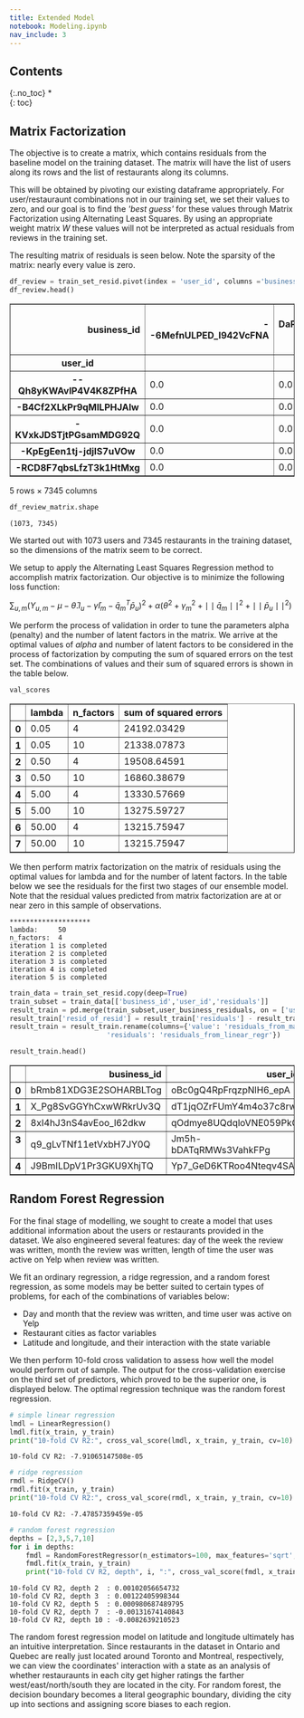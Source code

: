 ```yaml
---
title: Extended Model
notebook: Modeling.ipynb
nav_include: 3
---
```


## Contents
{:.no_toc}
*  
{: toc}


## Matrix Factorization

The objective is to create a matrix, which contains residuals from the baseline model on the training dataset. The matrix will have the list of users along its rows and the list of restaurants along its columns.

This will be obtained by pivoting our existing dataframe appropriately. For user/restauraunt combinations not in our training set, we set their values to zero, and our goal is to find the *'best guess'* for these values through Matrix Factorization using Alternating Least Squares. By using an appropriate weight matrix $W$ these values will not be interpreted as actual residuals from reviews in the training set.

The resulting matrix of residuals is seen below. Note the sparsity of the matrix: nearly every value is zero.



```python
df_review = train_set_resid.pivot(index = 'user_id', columns ='business_id', values = 'residuals').fillna(0)
df_review.head()
```





<div>
<style>
    .dataframe thead tr:only-child th {
        text-align: right;
    }

    .dataframe thead th {
        text-align: left;
    }

    .dataframe tbody tr th {
        vertical-align: top;
    }
</style>
<table border="1" class="dataframe">
  <thead>
    <tr style="text-align: right;">
      <th>business_id</th>
      <th>--6MefnULPED_I942VcFNA</th>
      <th>--DaPTJW3-tB1vP-PfdTEg</th>
      <th>--SrzpvFLwP_YFwB_Cetow</th>
      <th>-0CTrPQNiSyClxhdO4HSDQ</th>
      <th>-0DET7VdEQOJVJ_v6klEug</th>
      <th>-0NhdsDJsdarxyDPR523ZQ</th>
      <th>-0NrB58jqKqJfuUCDupcsw</th>
      <th>-0mm8pqBSIOYZQHeo8XnkA</th>
      <th>-1xuC540Nycht_iWFeJ-dw</th>
      <th>-25X5v1q3WU6s-craJSvTw</th>
      <th>...</th>
      <th>zvtkeghW0Px5HY9QkJ4INw</th>
      <th>zw4Legbcu018p5WcZ74iWA</th>
      <th>zw74kL1IvT65yRvNLx5UxA</th>
      <th>zwkif4XLEDqdEwEgTWLIVQ</th>
      <th>zxJlg4XCHNoFy78WZPv89w</th>
      <th>zy_NHTqtfSrfTGGPoqy4Mw</th>
      <th>zyw5DjrRks7a8OhmBsgCQQ</th>
      <th>zz3CqZhNx2rQ_Yp6zHze-A</th>
      <th>zze6IysT7bJFS8gvi6fZ2A</th>
      <th>zzlZJVkEhOzR2tJOLHcF2A</th>
    </tr>
    <tr>
      <th>user_id</th>
      <th></th>
      <th></th>
      <th></th>
      <th></th>
      <th></th>
      <th></th>
      <th></th>
      <th></th>
      <th></th>
      <th></th>
      <th></th>
      <th></th>
      <th></th>
      <th></th>
      <th></th>
      <th></th>
      <th></th>
      <th></th>
      <th></th>
      <th></th>
      <th></th>
    </tr>
  </thead>
  <tbody>
    <tr>
      <th>--Qh8yKWAvIP4V4K8ZPfHA</th>
      <td>0.0</td>
      <td>0.0</td>
      <td>0.0</td>
      <td>0.0</td>
      <td>0.0</td>
      <td>0.0</td>
      <td>0.0</td>
      <td>0.0</td>
      <td>0.0</td>
      <td>0.0</td>
      <td>...</td>
      <td>0.0</td>
      <td>0.0</td>
      <td>0.0</td>
      <td>0.0</td>
      <td>0.0</td>
      <td>0.0</td>
      <td>0.0</td>
      <td>0.0</td>
      <td>0.0</td>
      <td>0.0</td>
    </tr>
    <tr>
      <th>-B4Cf2XLkPr9qMlLPHJAlw</th>
      <td>0.0</td>
      <td>0.0</td>
      <td>0.0</td>
      <td>0.0</td>
      <td>0.0</td>
      <td>0.0</td>
      <td>0.0</td>
      <td>0.0</td>
      <td>0.0</td>
      <td>0.0</td>
      <td>...</td>
      <td>0.0</td>
      <td>0.0</td>
      <td>0.0</td>
      <td>0.0</td>
      <td>0.0</td>
      <td>0.0</td>
      <td>0.0</td>
      <td>0.0</td>
      <td>0.0</td>
      <td>0.0</td>
    </tr>
    <tr>
      <th>-KVxkJDSTjtPGsamMDG92Q</th>
      <td>0.0</td>
      <td>0.0</td>
      <td>0.0</td>
      <td>0.0</td>
      <td>0.0</td>
      <td>0.0</td>
      <td>0.0</td>
      <td>0.0</td>
      <td>0.0</td>
      <td>0.0</td>
      <td>...</td>
      <td>0.0</td>
      <td>0.0</td>
      <td>0.0</td>
      <td>0.0</td>
      <td>0.0</td>
      <td>0.0</td>
      <td>0.0</td>
      <td>0.0</td>
      <td>0.0</td>
      <td>0.0</td>
    </tr>
    <tr>
      <th>-KpEgEen1tj-jdjIS7uVOw</th>
      <td>0.0</td>
      <td>0.0</td>
      <td>0.0</td>
      <td>0.0</td>
      <td>0.0</td>
      <td>0.0</td>
      <td>0.0</td>
      <td>0.0</td>
      <td>0.0</td>
      <td>0.0</td>
      <td>...</td>
      <td>0.0</td>
      <td>0.0</td>
      <td>0.0</td>
      <td>0.0</td>
      <td>0.0</td>
      <td>0.0</td>
      <td>0.0</td>
      <td>0.0</td>
      <td>0.0</td>
      <td>0.0</td>
    </tr>
    <tr>
      <th>-RCD8F7qbsLfzT3k1HtMxg</th>
      <td>0.0</td>
      <td>0.0</td>
      <td>0.0</td>
      <td>0.0</td>
      <td>0.0</td>
      <td>0.0</td>
      <td>0.0</td>
      <td>0.0</td>
      <td>0.0</td>
      <td>0.0</td>
      <td>...</td>
      <td>0.0</td>
      <td>0.0</td>
      <td>0.0</td>
      <td>0.0</td>
      <td>0.0</td>
      <td>0.0</td>
      <td>0.0</td>
      <td>0.0</td>
      <td>0.0</td>
      <td>0.0</td>
    </tr>
  </tbody>
</table>
<p>5 rows × 7345 columns</p>
</div>



```python
df_review_matrix.shape
```





    (1073, 7345)


We started out with 1073 users and 7345 restaurants in the training dataset, so the dimensions of the matrix seem to be correct.

We setup to apply the Alternating Least Squares Regression method to accomplish matrix factorization. Our objective is to minimize the following loss function:

$\sum_{u,m}(Y_{u,m} - \mu -\bar{\theta}.I_{u} - \bar{\gamma}I_m-\bar{q}_m^T\bar{p}_u)^2 + \alpha(\theta^2 + \gamma_m^2 + \mid\mid\bar{q}_m\mid\mid^2 + \mid\mid\bar{p}_u\mid\mid^2)$

We perform the process of validation in order to tune the parameters alpha (penalty) and the number of latent factors in the matrix. We arrive at the optimal values of *alpha* and number of latent factors to be considered in the process of factorization by computing the sum of squared errors on the test set. The combinations of values and their sum of squared errors is shown in the table below.



```python
val_scores
```





<div>
<style>
    .dataframe thead tr:only-child th {
        text-align: right;
    }

    .dataframe thead th {
        text-align: left;
    }

    .dataframe tbody tr th {
        vertical-align: top;
    }
</style>
<table border="1" class="dataframe">
  <thead>
    <tr style="text-align: right;">
      <th></th>
      <th>lambda</th>
      <th>n_factors</th>
      <th>sum of squared errors</th>
    </tr>
  </thead>
  <tbody>
    <tr>
      <th>0</th>
      <td>0.05</td>
      <td>4</td>
      <td>24192.03429</td>
    </tr>
    <tr>
      <th>1</th>
      <td>0.05</td>
      <td>10</td>
      <td>21338.07873</td>
    </tr>
    <tr>
      <th>2</th>
      <td>0.50</td>
      <td>4</td>
      <td>19508.64591</td>
    </tr>
    <tr>
      <th>3</th>
      <td>0.50</td>
      <td>10</td>
      <td>16860.38679</td>
    </tr>
    <tr>
      <th>4</th>
      <td>5.00</td>
      <td>4</td>
      <td>13330.57669</td>
    </tr>
    <tr>
      <th>5</th>
      <td>5.00</td>
      <td>10</td>
      <td>13275.59727</td>
    </tr>
    <tr>
      <th>6</th>
      <td>50.00</td>
      <td>4</td>
      <td>13215.75947</td>
    </tr>
    <tr>
      <th>7</th>
      <td>50.00</td>
      <td>10</td>
      <td>13215.75947</td>
    </tr>
  </tbody>
</table>
</div>



We then perform matrix factorization on the matrix of residuals using the optimal values for lambda and for the number of latent factors. In the table below we see the residuals for the first two stages of our ensemble model. Note that the residual values predicted from matrix factorization are at or near zero in this sample of observations.





    ********************
    lambda:     50
    n_factors:  4
    iteration 1 is completed
    iteration 2 is completed
    iteration 3 is completed
    iteration 4 is completed
    iteration 5 is completed




```python
train_data = train_set_resid.copy(deep=True)
train_subset = train_data[['business_id','user_id','residuals']]
result_train = pd.merge(train_subset,user_business_residuals, on = ['user_id','business_id'], how = 'inner')
result_train['resid_of_resid'] = result_train['residuals'] - result_train['value']
result_train = result_train.rename(columns={'value': 'residuals_from_mat_factrz', 
                        'residuals': 'residuals_from_linear_regr'})

result_train.head()
```





<div>
<style>
    .dataframe thead tr:only-child th {
        text-align: right;
    }

    .dataframe thead th {
        text-align: left;
    }

    .dataframe tbody tr th {
        vertical-align: top;
    }
</style>
<table border="1" class="dataframe">
  <thead>
    <tr style="text-align: right;">
      <th></th>
      <th>business_id</th>
      <th>user_id</th>
      <th>residuals_from_linear_regr</th>
      <th>residuals_from_mat_factrz</th>
      <th>resid_of_resid</th>
    </tr>
  </thead>
  <tbody>
    <tr>
      <th>0</th>
      <td>bRmb81XDG3E2SOHARBLTog</td>
      <td>oBc0gQ4RpFrqzpNlH6_epA</td>
      <td>0.455356</td>
      <td>9.933523e-17</td>
      <td>0.455356</td>
    </tr>
    <tr>
      <th>1</th>
      <td>X_Pg8SvGGYhCxwWRkrUv3Q</td>
      <td>dT1jqOZrFUmY4m4o37c8rw</td>
      <td>0.279164</td>
      <td>-2.293740e-19</td>
      <td>0.279164</td>
    </tr>
    <tr>
      <th>2</th>
      <td>8xI4hJ3nS4avEoo_l62dkw</td>
      <td>qOdmye8UQdqloVNE059PkQ</td>
      <td>-0.885521</td>
      <td>-1.049530e-17</td>
      <td>-0.885521</td>
    </tr>
    <tr>
      <th>3</th>
      <td>q9_gLvTNf11etVxbH7JY0Q</td>
      <td>Jm5h-bDATqRMWs3VahkFPg</td>
      <td>-0.403760</td>
      <td>-1.918724e-17</td>
      <td>-0.403760</td>
    </tr>
    <tr>
      <th>4</th>
      <td>J9BmILDpV1Pr3GKU9XhjTQ</td>
      <td>Yp7_GeD6KTRoo4Nteqv4SA</td>
      <td>0.392325</td>
      <td>1.714463e-18</td>
      <td>0.392325</td>
    </tr>
  </tbody>
</table>
</div>



## Random Forest Regression

For the final stage of modelling, we sought to create a model that uses additional information about the users or restaurants provided in the dataset. We also engineered several features: day of the week the review was written, month the review was written, length of time the user was active on Yelp when review was written.

We fit an ordinary regression, a ridge regression, and a random forest regression, as some models may be better suited to certain types of problems, for each of the combinations of variables below:
+ Day and month that the review was written, and time user was active on Yelp
+ Restaurant cities as factor variables
+ Latitude and longitude, and their interaction with the state variable

We then perform 10-fold cross validation to assess how well the model would perform out of sample. The output for the cross-validation exercise on the third set of predictors, which proved to be the superior one, is displayed below. The optimal regression technique was the random forest regression.


```python
# simple linear regression
lmdl = LinearRegression()
lmdl.fit(x_train, y_train)
print("10-fold CV R2:", cross_val_score(lmdl, x_train, y_train, cv=10).mean())
```


    10-fold CV R2: -7.91065147508e-05




```python
# ridge regression
rmdl = RidgeCV()
rmdl.fit(x_train, y_train)
print("10-fold CV R2:", cross_val_score(rmdl, x_train, y_train, cv=10).mean())
```


    10-fold CV R2: -7.47857359459e-05




```python
# random forest regression
depths = [2,3,5,7,10]
for i in depths:
    fmdl = RandomForestRegressor(n_estimators=100, max_features='sqrt', max_depth=i)
    fmdl.fit(x_train, y_train)
    print("10-fold CV R2, depth", i, ":", cross_val_score(fmdl, x_train, y_train, cv=10).mean())
```


    10-fold CV R2, depth 2  : 0.00102056654732
    10-fold CV R2, depth 3  : 0.00122405998344
    10-fold CV R2, depth 5  : 0.000980687489795
    10-fold CV R2, depth 7  : -0.00131674140843
    10-fold CV R2, depth 10 : -0.0082639210523


The random forest regression model on latitude and longitude ultimately has an intuitive interpretation. Since restaurants in the dataset in Ontario and Quebec are really just located around Toronto and Montreal, respectively, we can view the coordinates' interaction with a state as an analysis of whether restauraunts in each city get higher ratings the farther west/east/north/south they are located in the city. For random forest, the decision boundary becomes a literal geographic boundary, dividing the city up into sections and assigning score biases to each region.
